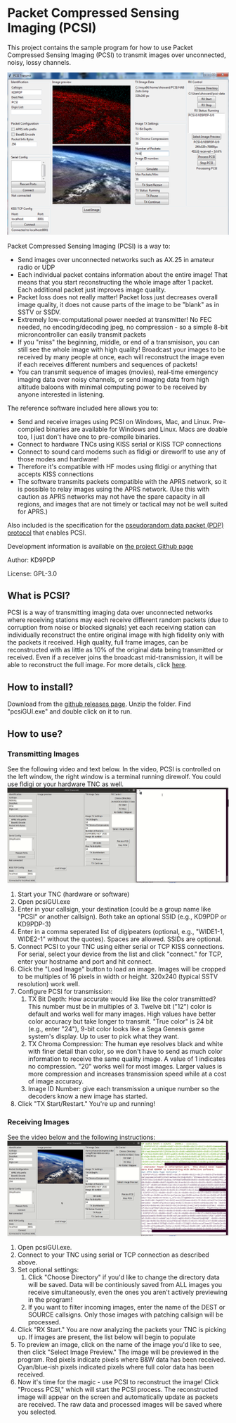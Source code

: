 # Packet Compressed Sensing Imaging (PCSI)
This project contains the sample program for how to use Packet Compressed Sensing Imaging (PCSI) to transmit images over unconnected, noisy, lossy channels.

![PCSI Screenshot](./pcsiusage.png)

Packet Compressed Sensing Imaging (PCSI) is a way to:
* Send images over unconnected networks such as AX.25 in amateur radio or UDP
* Each individual packet contains information about the entire image! That means that you start reconstructing the whole image after 1 packet. Each additional packet just improves image quality.
* Packet loss does not really matter! Packet loss just decreases overall image quality, it does not cause parts of the image to be "blank" as in SSTV or SSDV.
* Extremely low-computational power needed at transmitter! No FEC needed, no encoding/decoding jpeg, no compression - so a simple 8-bit microncontroller can easily transmit packets
* If you "miss" the beginning, middle, or end of a transmisison, you can still see the whole image with high quality! Broadcast your images to be received by many people at once, each will reconstruct the image even if each receives different numbers and sequences of packets!
* You can transmit sequence of images (movies), real-time emergency imaging data over noisy channels, or send imaging data from high altitude baloons with minimal computing power to be received by anyone interested in listening.

The reference software included here allows you to:
* Send and receive images using PCSI on Windows, Mac, and Linux. Pre-compiled binaries are available for Windows and Linux. Macs are doable too, I just don't have one to pre-compile binaries.
* Connect to hardware TNCs using KISS serial or KISS TCP connections
* Connect to sound card modems such as fldigi or direworlf to use any of those modes and hardware!
* Therefore it's compatible with HF modes using fldigi or anything that accepts KISS connections
* The software transmits packets compatible with the APRS network, so it is possible to relay images using the APRS network. (Use this with caution as APRS networks may not have the spare capacity in all regions, and images that are not timely or tactical may not be well suited for APRS.)

Also included is the specification for the [pseudorandom data packet (PDP) protocol](./spec.md) that enables PCSI.

Development information is available on [the project Github page](https://github.com/maqifrnswa/PCSI)

Author: KD9PDP

License: GPL-3.0

## What is PCSI?
PCSI is a way of transmitting imaging data over unconnected networks where receiving stations may each receive different random packets (due to corruption from noise or blocked signals) yet each receiving station can individually reconstruct the entire original image with high fidelity only with the packets it received. High quality, full frame images, can be reconstructed with as little as 10% of the original data being transmitted or received. Even if a receiver joins the broadcast mid-transmission, it will be able to reconstruct the full image. For more details, click [here](./details.html).

## How to install?
Download from the [github releases page](https://github.com/maqifrnswa/PCSI/releases). Unzip the folder. Find "pcsiGUI.exe" and double click on it to run.

## How to use?
### Transmitting Images
See the following video and text below. In the video, PCSI is controlled on the left window, the right window is a terminal running direwolf. You could use fldigi or your hardware TNC as well.
![Transmitting Demo](startTX.gif)
1. Start your TNC (hardware or software)
1. Open pcsiGUI.exe
1. Enter in your callsign, your destination (could be a group name like "PCSI" or another callsign). Both take an optional SSID (e.g., KD9PDP or KD9PDP-3)
1. Enter in a comma seperated list of digipeaters (optional, e.g., "WIDE1-1, WIDE2-1" without the quotes). Spaces are allowed. SSIDs are optional.
1. Connect PCSI to your TNC using either serial or TCP KISS connections. For serial, select your device from the list and click "connect." for TCP, enter your hostname and port and hit connect.
1. Click the "Load Image" button to load an image. Images will be cropped to be multiples of 16 pixels in width or height. 320x240 (typical SSTV resolution) work well.
1. Configure PCSI for transmission:
   1. TX Bit Depth: How accurate would like like the color transmitted? This number must be in multiples of 3. Twelve bit ("12") color is default and works well for many images. High values have better color accuracy but take longer to transmit. "True color" is 24 bit (e.g., enter "24"), 9-bit color looks like a Sega Genesis game system's display. Up to user to pick what they want.
   1. TX Chroma Compression: The human eye resolves black and white with finer detail than color, so we don't have to send as much color information to receive the same quality image. A value of 1 indicates no compression. "20" works well for most images. Larger values is more compression and increases transmission speed while at a cost of image accuracy.
   1. Image ID Number: give each transmission a unique number so the decoders know a new image has started.
1. Click "TX Start/Restart." You're up and running!

### Receiving Images
See the video below and the following instructions:
![Receiving Demo](./receivePCSI.gif)
1. Open pcsiGUI.exe.
1. Connect to your TNC using serial or TCP connection as described above.
1. Set optional settings:
   1. Click "Choose Directory" if you'd like to change the directory data will be saved. Data will be continiously saved from ALL images you receive simultaneously, even the ones you aren't actively previewing in the program!
   1. If you want to filter incoming images, enter the name of the DEST or SOURCE callsigns. Only those images with patching callsign will be processed.
1. Click "RX Start." You are now analyzing the packets your TNC is picking up. If images are present, the list below will begin to populate
1. To preview an image, click on the name of the image you'd like to see, then click "Select Image Preview." The image will be previewed in the program. Red pixels indicate pixels where B&W data has been received. Cyan/blue-ish pixels indicated pixels where full color data has been received.
1. Now it's time for the magic - use PCSI to reconstruct the image! Click "Process PCSI," which will start the PCSI process. The reconstructed image will appear on the screen and automatically update as packets are received. The raw data and processed images will be saved where you selected.
